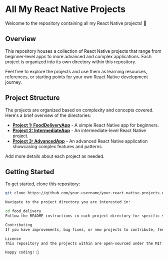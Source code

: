 # All My React Native Projects

Welcome to the repository containing all my React Native projects! 🚀

## Overview

This repository houses a collection of React Native projects that range from beginner-level apps to more advanced and complex applications. Each project is organized into its own directory within this repository.

Feel free to explore the projects and use them as learning resources, references, or starting points for your own React Native development journey.

## Project Structure

The projects are organized based on complexity and concepts covered. Here's a brief overview of the directories:

- **[Project 1: FoodDeliveryApp](https://github.com/chrisdanielwise/All_my_react_native_projects/tree/master/food-delivery)** - A simple React Native app for beginners.
- **[Project 2: IntermediateApp](/IntermediateApp)** - An intermediate-level React Native project.
- **[Project 3: AdvancedApp](/AdvancedApp)** - An advanced React Native application showcasing complex features and patterns.

Add more details about each project as needed.

## Getting Started

To get started, clone this repository:

```bash
git clone https://github.com/your-username/your-react-native-projects.git

Navigate to the project directory you are interested in:

cd food_delivery
Follow the README instructions in each project directory for specific setup and usage details.

Contributing
If you have improvements, bug fixes, or new projects to contribute, feel free to submit pull requests. Contributions are welcome and appreciated!

License
This repository and the projects within are open-sourced under the MIT License. Feel free to use, modify, and share these projects.

Happy coding! 🚀

